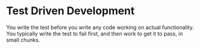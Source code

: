 # Test Driven Development

You write the test before you write any code working on actual functionality. You typically write the test to fail first, and then work to get it to pass, in small chunks.
